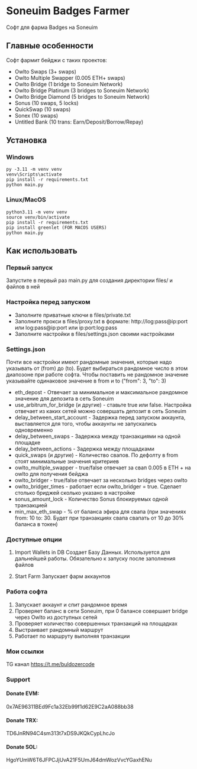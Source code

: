 # Soneuim Badges Farmer

Софт для фарма Badges на Soneuim

## Главные особенности

Софт фармит бейджи с таких проектов:

- Owlto Swaps (3+ swaps)
- Owlto Multiple Swapper (0.005 ETH+ swaps)
- Owlto Bridge (1 bridge to Soneuim Network)
- Owlto Bridge Platinum (3 bridges to Soneuim Network)
- Owlto Bridge Diamond (5 bridges to Soneuim Network)
- Sonus (10 swaps, 5 locks)
- QuickSwap (10 swaps)
- Sonex (10 swaps)
- Untitled Bank (10 trans: Earn/Deposit/Borrow/Repay)

## Установка 

### Windows  
```
py -3.11 -m venv venv
venv\Scripts\activate
pip install -r requirements.txt
python main.py
```
### Linux/MacOS
```
python3.11 -m venv venv
source venv/bin/activate
pip install -r requirements.txt
pip install greenlet (FOR MACOS USERS)
python main.py
```
## Как использовать
### Первый запуск
Запустите в первый раз main.py для создания директории files/ и файлов в ней

### Настройка перед запуском
- Заполните приватные ключи в files/private.txt
- Заполните прокси в files/proxy.txt в формате:  http://log:pass@ip:port или log:pass@ip:port или ip:port:log:pass
- Заполните настройки в files/settings.json своими настройками
### Settings.json
Почти все настройки имеют рандомные значения, которые надо указывать от (from) до (to). Будет выбираться рандомное число в этом диапозоне при работе софта. Чтобы поставить не рандомное значение указывайте одинаковое значение в from и to ("from": 3, "to": 3) 
- eth_depost - Отвечает за минимальное и максимальное рандомное значение для депозита в сеть Soneuim
- use_arbitrum_for_bridge (и другие) - ставьте true или false. Настройка отвечает из каких сетей можно совершать депозит в сеть Soneuim
- delay_between_start_account - Задержка перед запуском аккаунта, выставляется для того, чтобы аккаунты не запускались одновременно
- delay_between_swaps - Задержка между транзакциями на одной площадке
- delay_between_actions - Задержка между площадками
- quick_swaps (и другие) - Количество свапов. По дефолту в from стоят минимальные значения критериев
- owlto_multiple_swapper - true/false отвечает за свап 0.005 в ETH + на owlto для получения бейджа
- owlto_bridger - true/false отвечает за несколько bridges через owlto
- owlto_bridger_times - работает если owlto_bridger = true. Сделает столько бриджей сколько указано в настройке
- sonus_amount_lock - Количество Sonus блокируемых одной транзакцией
- min_max_eth_swap - % от баланса эфира для свапа (при значениях from: 10 to: 30. Будет при транзакциях свапа свапать от 10 до 30% баланса в токен)
### Доступные опции
1. Import Wallets in DB
Создает Базу Данных. Используется для дальнейшей работы. Обязательно к запуску после заполнения файлов

2. Start Farm
Запускает фарм аккаунтов

### Работа софта
1. Запускает аккаунт и спит рандомное время
2. Проверяет баланс в сети Soneuim, при 0 балансе совершает bridge через Owlto из доступных сетей
3. Проверяет количество совершенных транзакций на площадках
4. Выстраивает рандомный маршрут
5. Работает по маршруту выполняя транзакции



### Мои ссылки
TG канал https://t.me/buldozercode

### Support
#### Donate EVM:
0x7AE96311BEd9Fc1a32Eb99f1d62E9C2aA088bb38

#### Donate TRX:
TD6JnRN94C4sm313t7xDS9JKQkCypLhcJo

#### Donate SOL:
HgoYUmW6T6JFPCJjUvA21F5UmJ64dmWozVvcYGaxhENu

